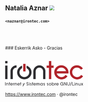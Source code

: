 ## Natalia Aznar <a href="https://www.linkedin.com/in/natalia-aznar">![](assets/linkedin.png)</a>  
#### `<naznar@irontec.com>`

<br/>
<br/>
<br/>
### Eskerrik Asko - Gracias
<br/>
<br/>
<br/>
<img src="assets/logo_irontec.png" alt="Irontec - Internet y Sistemas sobre GNU/Linux" style="width: 50%;height: 50%;">

https://www.irontec.com · @irontec
